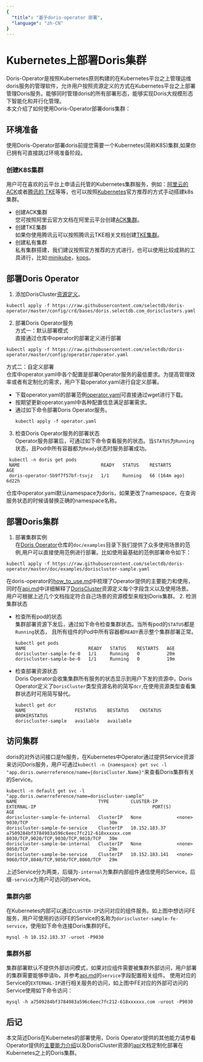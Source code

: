 ```yaml
---
{
  "title": "基于doris-operator 部署",
  "language": "zh-CN"
}
---
```


<!-- 
Licensed to the Apache Software Foundation (ASF) under one
or more contributor license agreements.  See the NOTICE file
distributed with this work for additional information
regarding copyright ownership.  The ASF licenses this file
to you under the Apache License, Version 2.0 (the
"License"); you may not use this file except in compliance
with the License.  You may obtain a copy of the License at

  http://www.apache.org/licenses/LICENSE-2.0

Unless required by applicable law or agreed to in writing,
software distributed under the License is distributed on an
"AS IS" BASIS, WITHOUT WARRANTIES OR CONDITIONS OF ANY
KIND, either express or implied.  See the License for the
specific language governing permissions and limitations
under the License.
-->

# Kubernetes上部署Doris集群

<version since="dev"></version>
Doris-Operator是按照Kubernetes原则构建的在Kubernetes平台之上管理运维doris服务的管理软件，允许用户按照资源定义的方式在Kubernetes平台之上部署管理Doris服务。能够同时管理doris的所有部署形态，能够实现Doris大规模形态下智能化和并行化管理。  
本文介绍了如何使用Doris-Operator部署doris集群：
## 环境准备
使用Doris-Operator部署doris前提您需要一个Kubernetes(简称K8S)集群,如果你已拥有可直接跳过环境准备阶段。
### 创建K8S集群
用户可在喜欢的云平台上申请云托管的Kubernetes集群服务，例如：[阿里云的ACK](https://www.aliyun.com/product/kubernetes)或者[腾讯的 TKE](https://cloud.tencent.com/product/tke)等等，也可以按照[Kubernetes](https://kubernetes.io/docs/setup/)官方推荐的方式手动搭建k8s集群。 
- 创建ACK集群  
您可按照阿里云官方文档在阿里云平台创建[ACK集群](https://help.aliyun.com/zh/ack/ack-managed-and-ack-dedicated/getting-started/getting-started/)。
- 创建TKE集群  
如果你使用腾讯云可以按照腾讯云TKE相关文档创建[TKE集群](https://cloud.tencent.com/document/product/457/54231)。
- 创建私有集群  
私有集群搭建，我们建议按照官方推荐的方式进行，也可以使用比较成熟的工具进行，比如:[minikube](https://minikube.sigs.k8s.io/docs/start/)，[kops](https://kubernetes.io/zh-cn/docs/setup/production-environment/tools/kops/)。

## 部署Doris Operator
1. 添加DorisCluster[资源定义](https://kubernetes.io/zh-cn/docs/concepts/extend-kubernetes/api-extension/custom-resources/)。
```shell
kubectl apply -f https://raw.githubusercontent.com/selectdb/doris-operator/master/config/crd/bases/doris.selectdb.com_dorisclusters.yaml
```
2. 部署Doris Operator服务  
方式一：默认部署模式  
直接通过仓库中operator的部署定义进行部署
```shell
kubectl apply -f https://raw.githubusercontent.com/selectdb/doris-operator/master/config/operator/operator.yaml
```
方式二：自定义部署  
仓库中operator.yaml中各个配置是部署Operator服务的最低要求。为提高管理效率或者有定制化的需求，用户下载operator.yaml进行自定义部署。  
- 下载operator.yaml的部署范例[operator.yaml](https://raw.githubusercontent.com/selectdb/doris-operator/master/config/operator/operator.yaml)可直接通过wget进行下载。
- 按期望更新operator.yaml中各种配置信息满足部署需求。
- 通过如下命令部署Doris Operator服务。
   ```shell
   kubectl apply -f operator.yaml
   ```
3. 检查Doris Operator服务的部署状态  
Operator服务部署后，可通过如下命令查看服务的状态。当`STATUS`为`Running`状态，且Pod中所有容器都为`Ready`状态时服务部署成功。
```
 kubectl -n doris get pods
 NAME                              READY   STATUS    RESTARTS        AGE
 doris-operator-5b9f7f57bf-tsvjz   1/1     Running   66 (164m ago)   6d22h
```
仓库中operator.yaml默认namespace为doris，如果更改了namespace，在查询服务状态的时候请替换正确的namespace名称。
## 部署Doris集群
1. 部署集群实例   
在[Doris Operator](https://github.com/selectdb/doris-operator)仓库的`doc/examples`目录下我们提供了众多使用场景的范例,用户可以直接使用范例进行部署。比如使用最基础的范例部署命令如下：
```
kubectl apply -f https://raw.githubusercontent.com/selectdb/doris-operator/master/doc/examples/doriscluster-sample.yaml
```
在doris-operator的[how_to_use.md](https://github.com/selectdb/doris-operator/tree/master/doc/how_to_use.md)中梳理了Operator提供的主要能力和使用，同时在[api.md](https://github.com/selectdb/doris-operator/tree/master/doc/api.md)中详细解释了[DorisCluster](https://github.com/selectdb/doris-operator/blob/master/api/doris/v1/types.go)资源定义每个字段含义以及使用场景。用户可根据上述几个文档指定符合自己场景的资源模型来规划Doris集群。
2. 检测集群状态
- 检查所有pod的状态  
集群部署资源下发后，通过如下命令检查集群状态。当所有pod的`STATUS`都是`Running`状态， 且所有组件的Pod中所有容器都`READY`表示整个集群部署正常。
  ```shell
  kubectl get pods
  NAME                       READY   STATUS    RESTARTS   AGE
  doriscluster-sample-fe-0   1/1     Running   0          20m
  doriscluster-sample-be-0   1/1     Running   0          19m
  ```
- 检查部署资源状态  
Doris Operator会收集集群所有服务的状态显示到用户下发的资源中，Doris Operator定义了`DorisCluster`类型资源名称的简写`dcr`,在使用资源类型查看集群状态时可用简写替代。
  ```shell
  kubectl get dcr
  NAME                  FESTATUS    BESTATUS    CNSTATUS   BROKERSTATUS
  doriscluster-sample   available   available
  ```
## 访问集群
doris的对外访问接口是fe服务，在Kubernetes中Operator通过提供Service资源来访问Doris服务，用户可通过`kubectl -n {namespace} get svc -l "app.doris.ownerreference/name={dorisCluster.Name}"`来查看Doris集群有关的Service。
```shell
kubectl -n default get svc -l "app.doris.ownerreference/name=doriscluster-sample"
NAME                              TYPE        CLUSTER-IP       EXTERNAL-IP                                           PORT(S)                               AGE
doriscluster-sample-fe-internal   ClusterIP   None             <none>                                                9030/TCP                              30m
doriscluster-sample-fe-service    ClusterIP   10.152.183.37    a7509284bf3784983a596c6eec7fc212-618xxxxxx.com        8030/TCP,9020/TCP,9030/TCP,9010/TCP   30m
doriscluster-sample-be-internal   ClusterIP   None             <none>                                                9050/TCP                              29m
doriscluster-sample-be-service    ClusterIP   10.152.183.141   <none>                                                9060/TCP,8040/TCP,9050/TCP,8060/TCP   29m
```
上述Service分为两类，后缀为`-internal`为集群内部组件通信使用的Service，后缀`-service`为用户可访问的service。 
### 集群内部  
在Kubernetes内部可以通过`CLUSTER-IP`访问对应的组件服务。如上图中想访问FE服务，用户可使用的访问FE的Service的名称为`doriscluster-sample-fe-service`，使用如下命令连接Doris集群的FE。
```shell
mysql -h 10.152.183.37 -uroot -P9030
```
### 集群外部
集群部署默认不提供外部访问模式，如果对应组件需要被集群外部访问，用户部署的集群需要能够申请lb，并参考[api.md](https://github.com/selectdb/doris-operator/blob/master/doc/api.md)的`service`字段配置相关组件。
使用对应的Service的`EXTERNAL-IP`进行相关服务的访问，如上图中FE对应的外部可访问的Service使用如下命令访问：
```shell
mysql -h a7509284bf3784983a596c6eec7fc212-618xxxxxx.com -uroot -P9030
```
## 后记
本文简述Doris在Kubernetes的部署使用，Doris Operator提供的其他能力请参看Operator提供的[主要能力介绍](https://github.com/selectdb/doris-operator/tree/master/doc/how_to_use.md)以及DorisCluster资源的[api](https://github.com/selectdb/doris-operator/blob/master/doc/api.md)文档定制化部署在Kubernetes之上的Doris集群。

